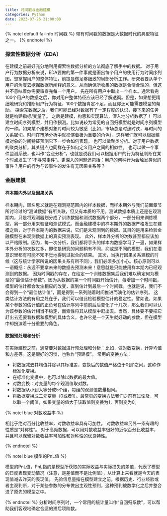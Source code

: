```yaml
---
title: 时间戳与金融建模
categories: Python
date: 2023-07-26 21:00:00
---
```


{% notel default fa-info 时间戳 %}
带有时间戳的数据是大数据时代的典型特征之一。
{% endnotel %}

### 探索性数据分析（EDA）
在建模之前最好充分地利用探索性数据分析的方法彻底了解手中的数据。
对于用户行为数据分析来说，EDA要做的第一件事就是画出每个用户的使用行为时间序列图。想掌握用户的整体特征，前提是做足够细致的局部分析工作。研究者要从单个用户的角度去挖掘数据所阐释的意义，从而确保所收集的数据是合情合理的，但这并不意味着你需要审查完每一个用户。
先在所有用户中取出一个样本。通常看完100个用户的数据之后，你对用户整体特征应该已经了解透彻。但是，如果想更精细地研究和推断用户行为特征，100个数据肯定不足，而且你还可能需要模型的帮助。
探索完数据之后，我们可能已经对数据有了一定程度的认识，接下来的任务就是构建指标/变量了。
之后是建模，构思和实现算法，深入地分析数据了！
可以建立时间序列模型，并用作预测。比如说较为常见的自回归模型就是时间序列模型的一种。如果某个建模对象对时间较为敏感（比如，市场总是时涨时跌，与时间的关系密切。时间在市场分析中就扮演着极为重要的角色），这样我们就可以根据建模对象的时间特征预测它下一步会如何表现。
也可以做聚类分析。对于用户数据的聚类分析，其关键点也同样在于如何定义用户之间的相似性。
也可以做一个事件监测系统，也叫作“变点分析”。也就是说我们可以根据用户的行为特征判断在某个时点发生了“不寻常事件“。更深入的问题还包括：用户的何种行为会触发类似的事件？用户的行为与该事件的发生有无因果关系等？

### 金融建模
#### 样本期内外以及因果关系
样本期内，顾名思义就是在观测期范围内的样本数据，而样本期外与我们前面章节所讨论过的“测试数据”有所关联，但又有本质的不用。测试数据本质上还是在观测期内，只是将观测器划分成了训练数据和测试数据两个部分，一部分用来训练模型，另一部分用来验证和测试模式。而金融建模中的样本期外的数据严格发生在建模之后，对于样本期内的数据来说，它们是未观测到的数据。其目的是用来检验金融模型在未观测数据上的真实预测表现。
此外，样本外分析的次数甚至都应该加以严格限制。因为，每一次分析，我们都将手头的样本内数据学习了一遍，如果样本外分析的次数过多，即使是研究的问题稍有不同，抑或是不同的模型，我们在潜意识里都有可能不知不觉地得到过拟合的结果。
其次，当执行因果关系建模的时候（这与统计学家所说的因果关系有所不同），我们必须多加小心。核心原则可以一语概括：永远不要拿未来的数据去预测未来！意思就是只能使用样本期内已经观测到的数据。
因为时间戳的存在，在给定一个训练数据集后我们难以确定何为模型的“最佳估计参数”。因为从数据的第一个时间戳开始估计，每增加一个时间戳，模型的估计都会发生相应的改变，直到估计到最后一个时间戳。也就是说，我们不会得到一个“最佳估计值”，而是得到一系列随着时间推进而演化的估计序列。
这类估计方法的有用之处在于，我们可以借此检验模型估计的稳定性。譬如说，如果某个参数的估计值的正负号在估计序列中前前后后变化了十几次，那么我们可以认为该参数的估计相当不稳定，而索性将其从模型中赶出去。当然，具体要不要把它赶出去还要看数据和模型的具体含义，也许它是一个天生就好动的参数，但在模型中却扮演着十分重要的角色。

#### 数据预处理和分析
在实际建模之前，通常要对数据进行预处理和分析：比如，做对数变换，计算均值和方差等。这是很好的习惯，也称作“预建模”。
常用的变换方法：
- 将数据减去其均值并除以其标准差，变换后的数值严格位于0到1之间。这称作标准化变换。
- 在标准化变换中，也可以除以数据的最大值。
- 对数变换：对变量的每个观测值取对数。
- 将数据从小到大等分成5个组，每组的观测值数量相同。
- 将数据变换成二元变量（0或者1）。最常见的变换方法我们之前有过论及，可以取一个阈值，如果变量的值大于该取值则变换为1，否则变为0。

{% notel blue 对数收益率 %}

相比于绝对百分比收益率，对数收益率具有可加性。
对数收益率另外一条有趣的性质是“对称性”。
对于高频数据，可以用对数收益率很好的近似百分比收益率，并且可以保留对数收益率可加性和对称性的优良特性。

{% endnotel %}

{% notel blue 模型的PnL值 %}

模型的PnL值，PnL指的是模型所获取的实际收益与实际损失的差值，代表了模型的日度表现变动情况（注意，是差值而不是比例值），从计算上来看就是今天的表现值减去昨天的表现值。
先验信息量指在模型建立之前，根据历史、行业经验或者主观判断，对于某些参数的分布做出主观性预判，这种预判被数学化之后并整合进了原先的模型之中。

{% endnotel %}
分析时间序列时，一个常用的统计量叫作“自回归系数”，可以帮助我们客观地确定合适的滞后项阶数。